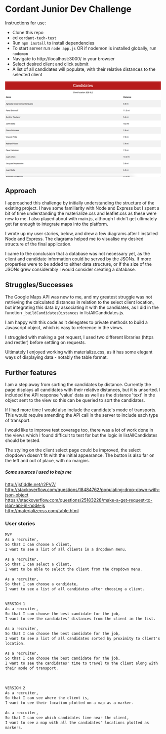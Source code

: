 # Cordant Junior Dev Challenge

Instructions for use:
- Clone this repo
- cd `cordant-tech-test`
- Run `npm install` to install dependencies
- To start server run `node app.js` OR if nodemon is installed globally, run `nodemon`
- Navigate to http://localhost:3000/ in your browser
- Select desired client and click submit
- A list of all candidates will populate, with their relative distances to the selected client

![](https://github.com/rorymcgit/cordant-tech-test/blob/master/candidates.png)

## Approach
I approached this challenge by initially understanding the structure of the existing project. I have some familiarity with Node and Express but I spent a bit of time understanding the materialize.css and leaflet.css as these were new to me. I also played about with main.js, although I didn't get ultimately get far enough to integrate maps into the platform.

I wrote up my user stories, below, and drew a few diagrams after I installed Node and Express. The diagrams helped me to visualise my desired structure of the final application.

I came to the conclusion that a database was not necessary yet, as the client and candidate information could be served by the JSONs. If more properties were to be added to either data structure, or if the size of the JSONs grew considerably I would consider creating a database.


## Struggles/Successes
The Google Maps API was new to me, and my greatest struggle was not retrieving the calculated distances in relation to the select client location, but integrating this data by associating it with the candidates, as I did in the function `_buildCandidatesDistances` in listAllCandidates.js.  

I am happy with this code as it delegates to private methods to build a Javascript object, which is easy to reference in the views.  

I struggled with making a get request, I used two different libraries (https and restler) before settling on requests.

Ultimately I enjoyed working with materialize.css, as it has some elegant ways of displaying data - notably the table format.

## Further features
I am a step away from sorting the candidates by distance. Currently the page displays all candidates with their relative distances, but it is unsorted. I included the API response 'value' data as well as the distance 'text' in the object sent to the view so this can be queried to sort the candidates.

If I had more time I would also include the candidate's mode of transports. This would require amending the API call in the server to include each type of transport.  

I would like to improve test coverage too, there was a lot of work done in the views which I found difficult to test for but the logic in listAllCandidates should be tested.  

The styling on the client select page could be improved, the select dropdown doesn't fit with the initial appearance. The button is also far on the left and out of place, with no margins.  

##### Some sources I used to help me
http://jsfiddle.net/r2PV7/  
http://stackoverflow.com/questions/18484762/populating-drop-down-with-json-object  
https://stackoverflow.com/questions/25183228/make-a-get-request-to-json-api-in-node-js  
http://materializecss.com/table.html

### User stories
```
MVP
As a recruiter,  
So that I can choose a client,  
I want to see a list of all clients in a dropdown menu.  

As a recruiter,  
So that I can select a client,  
I want to be able to select the client from the dropdown menu.  

As a recruiter,  
So that I can choose a candidate,  
I want to see a list of all candidates after choosing a client.  


VERSION 1  
As a recruiter,  
So that I can choose the best candidate for the job,  
I want to see the candidates' distances from the client in the list.  

As a recruiter,  
So that I can choose the best candidate for the job,  
I want to see a list of all candidates sorted by proximity to client's location.  

As a recruiter,  
So that I can choose the best candidate for the job,  
I want to see the candidates' time to travel to the client along with their mode of transport.  



VERSION 2  
As a recruiter,  
So that I can see where the client is,  
I want to see their location plotted on a map as a marker.  

As a recruiter,  
So that I can see which candidates live near the client,  
I want to see a map with all the candidates' locations plotted as markers.  
```
